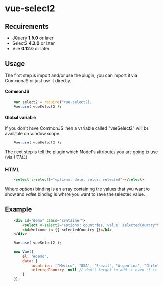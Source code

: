 # vue-select2

## Requirements
- JQuery **1.9.0** or later
- Select2 **4.0.0** or later
- Vue **0.12.0** or later

## Usage
The first step is import and/or  use the plugin, you can import it via CommonJS or just use it directly.

#### CommonJS
```js
	var select2 = require("vue-select2);
	Vue.use( vueSelect2 );
```

#### Global variable
If you don't have CommonJS then a variable called "vueSelect2" will be available on window scope.
```js
	Vue.use( vueSelect2 );
```

The next step is tell the plugin which Model's attributes you are going to use (via *HTML*)

### HTML

```html
	<select v-select2="options: data, value: selected"></select>
```

Where *options* binding is an array containing the values that you want to show and *value* binding is where you want to save the selected value.

## Example
```html
	<div id="demo" class="container">
		<select v-select2="options: countries, value: selectedCountry"></select>
		<h4>Welcome to {{ selectedCountry }}</h4>
	</div>
```

```js
	Vue.use( vueSelect2 );
	
	new Vue({
		el: "#demo",
		data: {
			countries: ["México", "USA", "Brazil", "Argentina", "Chile"],
			selectedCountry: null // don't forget to add it even if it's valueless (read Vue docs)
		}
	});
```
